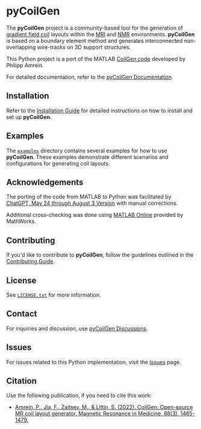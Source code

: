 # pyCoilGen

The **pyCoilGen** project is a community-based tool for the generation of [gradient field coil](https://mriquestions.com/gradient-coils.html) layouts within the
[MRI](https://en.wikipedia.org/wiki/Magnetic_resonance_imaging) and [NMR](https://en.wikipedia.org/wiki/Nuclear_magnetic_resonance) environments. **pyCoilGen** is based on a boundary element method and generates interconnected non-overlapping wire-tracks on 3D support structures. 

This Python project is a port of the MATLAB [CoilGen code](https://github.com/Philipp-MR/CoilGen) developed by Philipp Amrein. 

For detailed documentation, refer to the [pyCoilGen Documentation](https://pycoilgen.readthedocs.io/).

## Installation

Refer to the [Installation Guide](https://pycoilgen.readthedocs.io/en/latest/installation.html) for detailed instructions on how to install and set up **pyCoilGen**.

## Examples

The [`examples`](https://github.com/kev-m/pyCoilGen/blob/master/examples) directory contains several examples for how to use **pyCoilGen**. These examples demonstrate different scenarios and configurations for generating coil layouts.

## Acknowledgements

The porting of the code from MATLAB to Python was facilitated by [ChatGPT, May 24 through August 3 Version](https://chat.openai.com) with manual corrections. 

Additional cross-checking was done using [MATLAB Online](https://www.mathworks.com/products/matlab-online.html) provided by MathWorks.

## Contributing

If you'd like to contribute to **pyCoilGen**, follow the guidelines outlined in the [Contributing Guide](https://github.com/kev-m/pyCoilGen/blob/master/CONTRIBUTING.md).

## License

See [`LICENSE.txt`](https://github.com/kev-m/pyCoilGen/blob/master/LICENSE.txt) for more information.

## Contact

For inquiries and discussion, use [pyCoilGen Discussions](https://github.com/kev-m/pyCoilGen/discussions).

## Issues

For issues related to this Python implementation, visit the [Issues](https://github.com/kev-m/pyCoilGen/issues) page.

## Citation

Use the following publication, if you need to cite this work:

- [Amrein, P., Jia, F., Zaitsev, M., & Littin, S. (2022). CoilGen: Open-source MR coil layout generator. Magnetic Resonance in Medicine, 88(3), 1465-1479.](https://onlinelibrary.wiley.com/doi/10.1002/mrm.29294)
